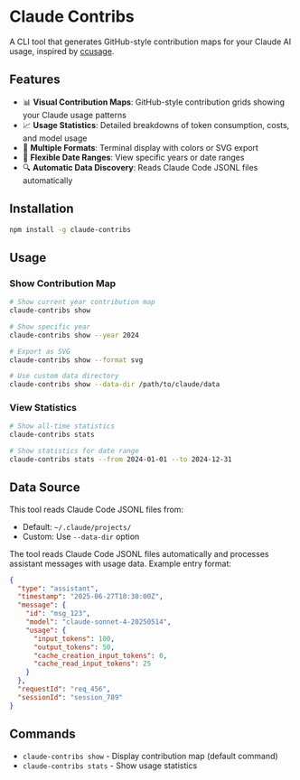 # Claude Contribs

A CLI tool that generates GitHub-style contribution maps for your Claude AI usage, inspired by [ccusage](https://github.com/ryoppippi/ccusage).

## Features

- 📊 **Visual Contribution Maps**: GitHub-style contribution grids showing your Claude usage patterns
- 📈 **Usage Statistics**: Detailed breakdowns of token consumption, costs, and model usage
- 🎨 **Multiple Formats**: Terminal display with colors or SVG export
- 📅 **Flexible Date Ranges**: View specific years or date ranges
- 🔍 **Automatic Data Discovery**: Reads Claude Code JSONL files automatically

## Installation

```bash
npm install -g claude-contribs
```

## Usage

### Show Contribution Map

```bash
# Show current year contribution map
claude-contribs show

# Show specific year
claude-contribs show --year 2024

# Export as SVG
claude-contribs show --format svg

# Use custom data directory
claude-contribs show --data-dir /path/to/claude/data
```

### View Statistics

```bash
# Show all-time statistics
claude-contribs stats

# Show statistics for date range
claude-contribs stats --from 2024-01-01 --to 2024-12-31
```

## Data Source

This tool reads Claude Code JSONL files from:

- Default: `~/.claude/projects/`
- Custom: Use `--data-dir` option

The tool reads Claude Code JSONL files automatically and processes assistant messages with usage data. Example entry format:

```json
{
  "type": "assistant",
  "timestamp": "2025-06-27T10:30:00Z",
  "message": {
    "id": "msg_123",
    "model": "claude-sonnet-4-20250514",
    "usage": {
      "input_tokens": 100,
      "output_tokens": 50,
      "cache_creation_input_tokens": 0,
      "cache_read_input_tokens": 25
    }
  },
  "requestId": "req_456",
  "sessionId": "session_789"
}
```

## Commands

- `claude-contribs show` - Display contribution map (default command)
- `claude-contribs stats` - Show usage statistics
